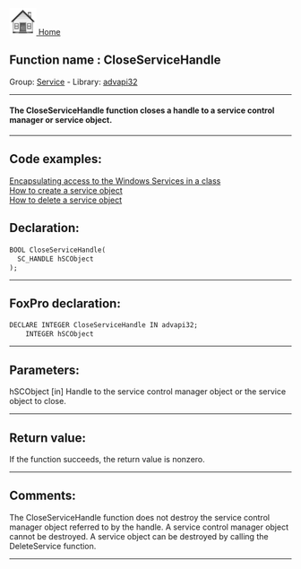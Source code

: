 [<img src="../../images/home.png"> Home ](https://github.com/VFPX/Win32API)  

## Function name : CloseServiceHandle
Group: [Service](../../functions_group.md#Service)  -  Library: [advapi32](../../../libraries.md#advapi32)  
***  


#### The CloseServiceHandle function closes a handle to a service control manager or service object.
***  


## Code examples:
[Encapsulating access to the Windows Services in a class](../../samples/sample_476.md)  
[How to create a service object](../../samples/sample_517.md)  
[How to delete a service object](../../samples/sample_518.md)  

## Declaration:
```foxpro  
BOOL CloseServiceHandle(
  SC_HANDLE hSCObject
);  
```  
***  


## FoxPro declaration:
```foxpro  
DECLARE INTEGER CloseServiceHandle IN advapi32;
	INTEGER hSCObject  
```  
***  


## Parameters:
hSCObject 
[in] Handle to the service control manager object or the service object to close.  
***  


## Return value:
If the function succeeds, the return value is nonzero.  
***  


## Comments:
The CloseServiceHandle function does not destroy the service control manager object referred to by the handle. A service control manager object cannot be destroyed. A service object can be destroyed by calling the DeleteService function.  
  
***  

